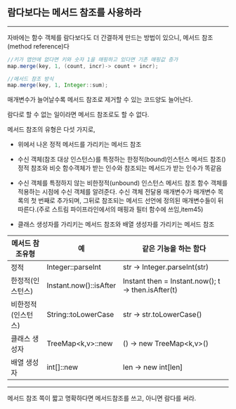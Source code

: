 ## 람다보다는 메서드 참조를 사용하라

---

자바에는 함수 객체를 람다보다도 더 간결하게 만드는 방법이 있으니, 메서드 참조(method reference)다

```java
//키가 맵안에 없다면 키와 숫자 1을 매핑하고 있다면 기존 매핑값 증가
map.merge(key, 1, (count, incr)-> count + incr);

//메서드 참조 방식
map.merge(key, 1, Integer::sum);
```

매개변수가 늘어날수록 메서드 참조로 제거할 수 있는 코드양도 늘어난다.

람다로 할 수 없는 일이라면 메서드 참조로도 할 수 없다.

메서드 참조의 유형은 다섯 가지로,

-   위에서 나온 정적 메서드를 가리키는 메서드 참조

-   수신 객체(참조 대상 인스턴스)를 특정하는 한정적(bound)인스턴스 메서드 참조() 정적 참조와 비슷 함수객체가 받는 인수와 참조되는 메서드가 받는 인수가 똑같음

-   수신 객체를 특정하지 않는 비한정적(unbound) 인스턴스 메서드 참조 함수 객체를 적용하는 시점에 수신 객체를 알려준다. 수신 객체 전달용 매개변수가 매개변수 목록의 첫 번째로 추가되며, 그뒤로 참조되는 메서드 선언에 정의된 매개변수들이 뒤따른다.(주로 스트림 파이프라인에서의 매핑과 필터 함수에 쓰임,item45)

-   클래스 생성자를 가리키는 메서드 참조와 배열 생성자를 가리키는 메서드 참조

| 메서드 참조유형    | 예                     | 같은 기능을 하는 함다                              |
| ------------------ | ---------------------- | -------------------------------------------------- |
| 정적               | Integer::parseInt      | str -> Integer.parseInt(str)                       |
| 한정적(인스턴스)   | Instant.now()::isAfter | Instant then = Instant.now(); t -> then.isAfter(t) |
| 비한정적(인스턴스) | String::toLowerCase    | str -> str.toLowerCase()                           |
| 클래스 생성자      | TreeMap<k,v>::new      | () -> new TreeMap<k,v>()                           |
| 배열 생성자        | int[]::new             | len -> new int[len]                                |

---

메서드 참조 쪽이 짧고 명확하다면 메서드참조를 쓰고, 아니면 람다를 써라.
